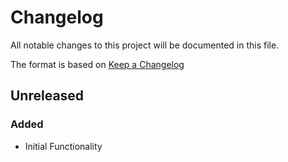# Changelog
All notable changes to this project will be documented in this file.

The format is based on [Keep a Changelog](http://keepachangelog.com/)

## Unreleased

### Added
- Initial Functionality
